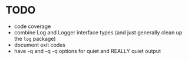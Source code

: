 # TODO

* code coverage
* combine Log and Logger interface types (and just generally clean up
  the `log` package)
* document exit codes
* have -q and -q -q options for quiet and REALLY quiet output
